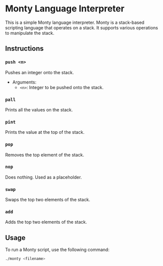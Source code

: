 # Monty Language Interpreter

This is a simple Monty language interpreter. Monty is a stack-based scripting language that operates on a stack. It supports various operations to manipulate the stack.

## Instructions

### `push <n>`
Pushes an integer onto the stack.

- Arguments:
  - `<n>`: Integer to be pushed onto the stack.

### `pall`
Prints all the values on the stack.

### `pint`
Prints the value at the top of the stack.

### `pop`
Removes the top element of the stack.

### `nop`
Does nothing. Used as a placeholder.

### `swap`
Swaps the top two elements of the stack.

### `add`
Adds the top two elements of the stack.

## Usage

To run a Monty script, use the following command:

```bash
./monty <filename>

